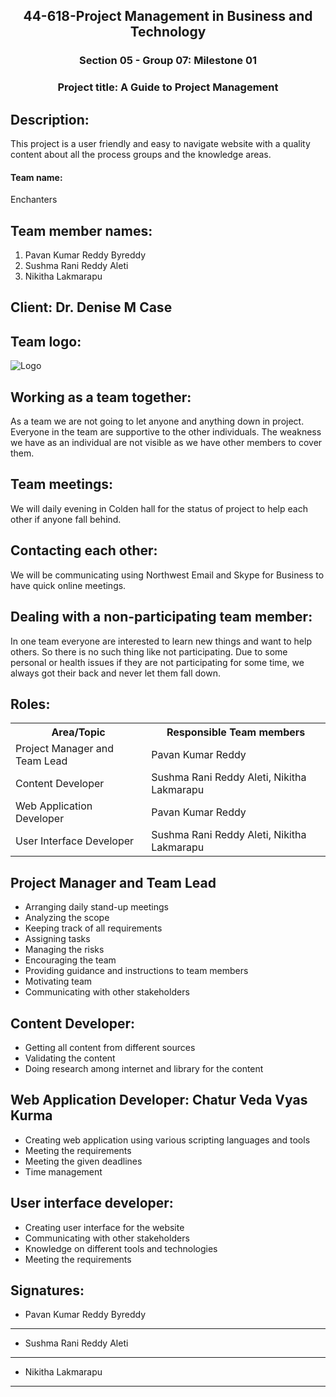 <h2 style="text-align:center"> 44-618-Project Management in Business and Technology</h2>
<h3 style="text-align:center"> Section 05 - Group 07: Milestone 01</h3>
<h3 style="text-align:center"> Project title: A Guide to Project Management</h3>

## Description:
This project is a user friendly and easy to navigate website with a quality content about all the process groups and the knowledge areas.

<h4> Team name:</h4>  Enchanters 

## Team member names:
1. Pavan Kumar Reddy Byreddy
1. Sushma Rani Reddy Aleti
1. Nikitha Lakmarapu

## Client: Dr. Denise M Case

## Team logo:
 ![Logo](https://github.com/redhug/OnlineTutorials-ProjectMilestone/blob/master/logo%5B494%5D.png)


## Working as a team together:
As a team we are not going to let anyone and anything down in project. Everyone in the team are supportive to the other individuals. The weakness we have as an individual are not visible as we have other members to cover them.

## Team meetings:
We will daily evening in Colden hall for the status of project to help each other if anyone fall behind. 

## Contacting each other: 
We will be communicating using Northwest Email and Skype for Business to have quick online meetings. 

## Dealing with a non-participating team member:
In one team everyone are interested to learn new things and want to help others. So there is no such thing like not participating. Due to some personal or health issues if they are not participating for some time, we always got their back and never let them fall down.

## Roles:  
 <table class="table table-dark">
                                      
                          
<tr> 
<th>Area/Topic</th>
<th>Responsible Team members</th>
</tr>
<tr>
<td>Project Manager and Team Lead </td>
<td>Pavan Kumar Reddy</td>
</tr>
<tr>
<td>Content Developer  </td>
<td>Sushma Rani Reddy Aleti, Nikitha Lakmarapu
</td>
</tr>
<tr>
<td>Web Application Developer</td>
<td>Pavan Kumar Reddy
</td>
</tr>
<tr>
<td>User Interface Developer</td>
<td>Sushma Rani Reddy Aleti, Nikitha Lakmarapu
</td>
</tr>
</table>

## Project Manager and Team Lead
- Arranging daily stand-up meetings
- Analyzing the scope
- Keeping track of all requirements
- Assigning tasks
- Managing the risks
- Encouraging the team
- Providing guidance and instructions to team members
- Motivating team
- Communicating with other stakeholders


## Content Developer:
- Getting all content from different sources
- Validating the content
- Doing research among internet and library for the content

## Web Application Developer: Chatur Veda Vyas Kurma
- Creating web application using various scripting languages and tools 
- Meeting the requirements
- Meeting the given deadlines
- Time management

## User interface developer:
- Creating user interface for the website
- Communicating with other stakeholders
- Knowledge on different tools and technologies
- Meeting the requirements

## Signatures:

- Pavan Kumar Reddy Byreddy
--------------------------------------

- Sushma Rani Reddy Aleti
--------------------------------------

- Nikitha Lakmarapu
--------------------------------------


